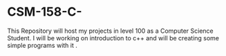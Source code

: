 # CSM-158-C-
This Repository will host my projects in level 100 as a Computer Science Student.
I will be working on introduction to c++ and will be creating some simple programs with it .
